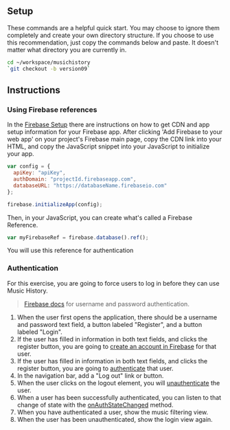 ## Setup

These commands are a helpful quick start. You may choose to ignore them completely and create your own directory structure. If you choose to use this recommendation, just copy the commands below and paste. It doesn't matter what directory you are currently in.

```bash
cd ~/workspace/musichistory
`git checkout -b version09`
```

## Instructions

### Using Firebase references

In the [Firebase Setup](https://firebase.google.com/docs/web/setup#add_firebase_to_your_app) there are instructions on how to get CDN and app setup information for your Firebase app. After clicking 'Add Firebase to your web app' on your project's Firebase main page, copy the CDN link into your HTML, and copy the JavaScript snippet into your JavaScript to initialize your app.

```js
var config = {
  apiKey: "apiKey",
  authDomain: "projectId.firebaseapp.com",
  databaseURL: "https://databaseName.firebaseio.com"
};

firebase.initializeApp(config);
```

Then, in your JavaScript, you can create what's called a Firebase Reference.

```js
var myFirebaseRef = firebase.database().ref();
```

You will use this reference for authentication

### Authentication

For this exercise, you are going to force users to log in before they can use Music History.

> [Firebase docs](https://firebase.google.com/docs/auth/web/password-auth) for username and password authentication.

1. When the user first opens the application, there should be a username and password text field, a button labeled "Register", and a button labeled "Login".
1. If the user has filled in information in both text fields, and clicks the register button, you are going to [create an account in Firebase](https://firebase.google.com/docs/auth/web/password-auth#create_a_password-based_account) for that user.
1. If the user has filled in information in both text fields, and clicks the register button, you are going to [authenticate](https://firebase.google.com/docs/auth/web/password-auth#sign_in_a_user_with_an_email_address_and_password) that user.
1. In the navigation bar, add a "Log out" link or button.
1. When the user clicks on the logout element, you will [unauthenticate](https://firebase.google.com/docs/auth/web/password-auth#next_steps) the user.
1. When a user has been successfully authenticated, you can listen to that change of state with the [onAuthStateChanged](https://firebase.google.com/docs/auth/web/manage-users#get_the_currently_signed-in_user) method.
1. When you have authenticated a user, show the music filtering view.
1. When the user has been unauthenticated, show the login view again.
